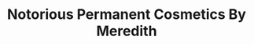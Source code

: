 ---
title: "Notorious Permanent Cosmetics By Meredith"
url: /ocala/notorious-permanent-cosmetics-by-meredith/
shop: beauty
---
